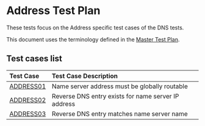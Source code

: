 # Address Test Plan

These tests focus on the Address specific test cases of the DNS tests.

This document uses the terminology defined in the [Master Test Plan].


[Master Test Plan]:             ../MasterTestPlan.md
[Test Case README]:             ../README.md

<!-- Content until EOF generated by script updateTestPlanReadme.pl from Zonemaster/Zonemaster utils directory -->

## Test cases list

|Test Case |Test Case Description|
|:---------|:--------------------|
|[ADDRESS01](address01.md)|Name server address must be globally routable|
|[ADDRESS02](address02.md)|Reverse DNS entry exists for name server IP address|
|[ADDRESS03](address03.md)|Reverse DNS entry matches name server name|
